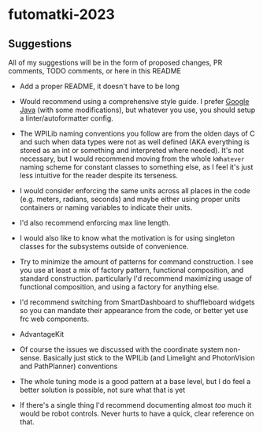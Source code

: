 # futomatki-2023

## Suggestions

All of my suggestions will be in the form of proposed changes, PR comments, TODO comments, or here in this README

- Add a proper README, it doesn't have to be long

- Would recommend using a comprehensive style guide. I prefer [Google Java](https://google.github.io/styleguide/javaguide.html) (with some modifications), but whatever you use, you should setup a linter/autoformatter config. 

- The WPILib naming conventions you follow are from the olden days of C and such when data types were not as well defined (AKA everything is stored as an int or something and interpreted where needed). It's not necessary, but I would recommend moving from the whole `kWhatever` naming scheme for constant classes to something else, as I feel it's just less intuitive for the reader despite its terseness.

- I would consider enforcing the same units across all places in the code (e.g. meters, radians, seconds) and maybe either using proper units containers or naming variables to indicate their units.

- I'd also recommend enforcing max line length.

- I would also like to know what the motivation is for using singleton classes for the subsystems outside of convenience.

- Try to minimize the amount of patterns for command construction. I see you use at least a mix of factory pattern, functional composition, and standard construction. particularly I'd recommend maximizing usage of functional composition, and using a factory for anything else. 

- I'd recommend switching from SmartDashboard to shuffleboard widgets so you can mandate their appearance from the code, or better yet use frc web components.

- AdvantageKit

- Of course the issues we discussed with the coordinate system non-sense. Basically just stick to the WPILib (and Limelight and PhotonVision and PathPlanner) conventions

- The whole tuning mode is a good pattern at a base level, but I do feel a better solution is possible, not sure what that is yet

- If there's a single thing I'd recommend documenting almost *too* much it would be robot controls. Never hurts to have a quick, clear reference on that.